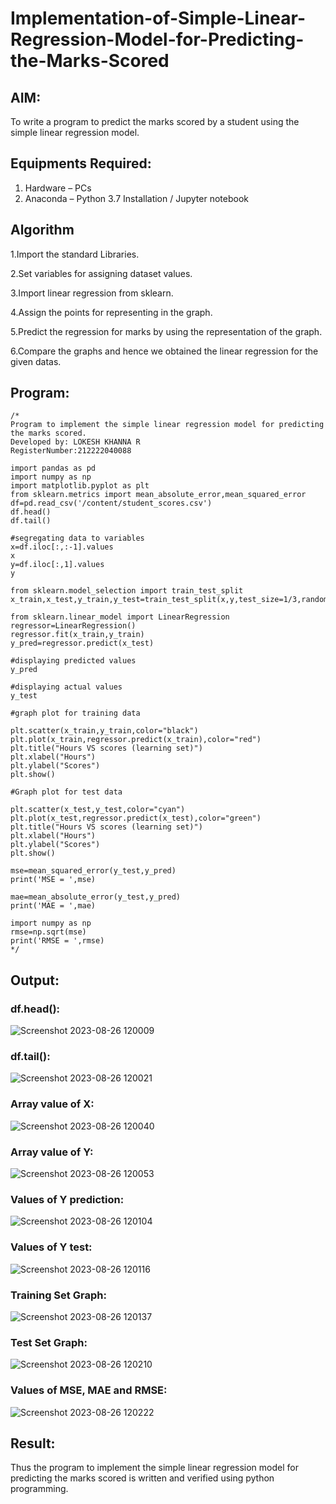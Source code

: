# Implementation-of-Simple-Linear-Regression-Model-for-Predicting-the-Marks-Scored

## AIM:
To write a program to predict the marks scored by a student using the simple linear regression model.

## Equipments Required:
1. Hardware – PCs
2. Anaconda – Python 3.7 Installation / Jupyter notebook

## Algorithm
1.Import the standard Libraries.

2.Set variables for assigning dataset values.

3.Import linear regression from sklearn.

4.Assign the points for representing in the graph.

5.Predict the regression for marks by using the representation of the graph.

6.Compare the graphs and hence we obtained the linear regression for the given datas.

## Program:
```
/*
Program to implement the simple linear regression model for predicting the marks scored.
Developed by: LOKESH KHANNA R
RegisterNumber:212222040088

import pandas as pd
import numpy as np
import matplotlib.pyplot as plt
from sklearn.metrics import mean_absolute_error,mean_squared_error
df=pd.read_csv('/content/student_scores.csv')
df.head()
df.tail()

#segregating data to variables
x=df.iloc[:,:-1].values
x
y=df.iloc[:,1].values
y

from sklearn.model_selection import train_test_split
x_train,x_test,y_train,y_test=train_test_split(x,y,test_size=1/3,random_state=0)

from sklearn.linear_model import LinearRegression
regressor=LinearRegression()
regressor.fit(x_train,y_train)
y_pred=regressor.predict(x_test)

#displaying predicted values
y_pred

#displaying actual values
y_test

#graph plot for training data

plt.scatter(x_train,y_train,color="black") 
plt.plot(x_train,regressor.predict(x_train),color="red") 
plt.title("Hours VS scores (learning set)") 
plt.xlabel("Hours") 
plt.ylabel("Scores") 
plt.show()

#Graph plot for test data

plt.scatter(x_test,y_test,color="cyan")
plt.plot(x_test,regressor.predict(x_test),color="green")
plt.title("Hours VS scores (learning set)")
plt.xlabel("Hours")
plt.ylabel("Scores")
plt.show()

mse=mean_squared_error(y_test,y_pred)
print('MSE = ',mse)

mae=mean_absolute_error(y_test,y_pred)
print('MAE = ',mae)

import numpy as np
rmse=np.sqrt(mse)
print('RMSE = ',rmse)
*/
```

## Output:
### df.head():
![Screenshot 2023-08-26 120009](https://github.com/S-ARVIND01/Implementation-of-Simple-Linear-Regression-Model-for-Predicting-the-Marks-Scored/assets/118707337/4a10342a-4fcc-47db-a298-4d87d6485991)

### df.tail():
![Screenshot 2023-08-26 120021](https://github.com/S-ARVIND01/Implementation-of-Simple-Linear-Regression-Model-for-Predicting-the-Marks-Scored/assets/118707337/5b1b966e-600d-4aec-821c-0df2d9bbc311)

### Array value of X:
![Screenshot 2023-08-26 120040](https://github.com/S-ARVIND01/Implementation-of-Simple-Linear-Regression-Model-for-Predicting-the-Marks-Scored/assets/118707337/bfc57abc-2843-49c2-a296-0ea9c2a26bba)

### Array value of Y:
![Screenshot 2023-08-26 120053](https://github.com/S-ARVIND01/Implementation-of-Simple-Linear-Regression-Model-for-Predicting-the-Marks-Scored/assets/118707337/aadb93a4-2245-4963-9b6a-a1e83a4feaea)

### Values of Y prediction:
![Screenshot 2023-08-26 120104](https://github.com/S-ARVIND01/Implementation-of-Simple-Linear-Regression-Model-for-Predicting-the-Marks-Scored/assets/118707337/f5e5cf9a-c40c-40c7-bff6-21e7ac15f965)

### Values of Y test:
![Screenshot 2023-08-26 120116](https://github.com/S-ARVIND01/Implementation-of-Simple-Linear-Regression-Model-for-Predicting-the-Marks-Scored/assets/118707337/37b5fb12-d11a-48bc-8792-1798f55b3876)

### Training Set Graph:
![Screenshot 2023-08-26 120137](https://github.com/S-ARVIND01/Implementation-of-Simple-Linear-Regression-Model-for-Predicting-the-Marks-Scored/assets/118707337/60125d6d-4c88-4724-9924-a3f66bab0699)

### Test Set Graph:
![Screenshot 2023-08-26 120210](https://github.com/S-ARVIND01/Implementation-of-Simple-Linear-Regression-Model-for-Predicting-the-Marks-Scored/assets/118707337/c3e2fb4c-0f13-47a4-af45-b929f1ca90d3)

### Values of MSE, MAE and RMSE:
![Screenshot 2023-08-26 120222](https://github.com/S-ARVIND01/Implementation-of-Simple-Linear-Regression-Model-for-Predicting-the-Marks-Scored/assets/118707337/513a0073-7dd8-427e-b250-4415a60ea7a1)


## Result:
Thus the program to implement the simple linear regression model for predicting the marks scored is written and verified using python programming.
